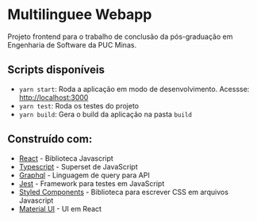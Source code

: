 # Multilinguee Webapp

Projeto frontend para o trabalho de conclusão da pós-graduação em Engenharia de Software da PUC Minas.

## Scripts disponíveis

- `yarn start`: Roda a aplicação em modo de desenvolvimento. Acessse: [http://localhost:3000](http://localhost:3000)
- `yarn test`: Roda os testes do projeto
- `yarn build`: Gera o build da aplicação na pasta `build`

## Construído com:

- [React](https://reactjs.org/) - Biblioteca Javascript
- [Typescript](https://www.typescriptlang.org/) - Superset de JavaScript
- [Graphql](https://graphql.org/) - Linguagem de query para API
- [Jest](https://jestjs.io/) - Framework para testes em JavaScript
- [Styled Components](https://styled-components.com//) - Biblioteca para escrever CSS em arquivos Javascript
- [Material UI](https://mui.com/) - UI em React
